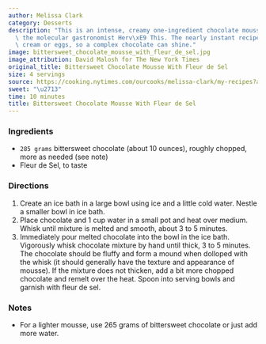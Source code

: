 ```yaml
---
author: Melissa Clark
category: Desserts
description: "This is an intense, creamy one-ingredient chocolate mousse adapted from\
  \ the molecular gastronomist Herv\xE9 This. The nearly instant recipe contains no\
  \ cream or eggs, so a complex chocolate can shine."
image: bittersweet_chocolate_mousse_with_fleur_de_sel.jpg
image_attribution: David Malosh for The New York Times
original_title: Bittersweet Chocolate Mousse With Fleur de Sel
size: 4 servings
source: https://cooking.nytimes.com/ourcooks/melissa-clark/my-recipes?action=click&module=byline&region=recipe%20page
sweet: "\u2713"
time: 10 minutes
title: Bittersweet Chocolate Mousse With Fleur de Sel
---
```

### Ingredients

* `285 grams` bittersweet chocolate (about 10 ounces), roughly chopped, more as needed (see note)
* Fleur de Sel, to taste

### Directions

1. Create an ice bath in a large bowl using ice and a little cold water. Nestle a smaller bowl in ice bath.
2. Place chocolate and 1 cup water in a small pot and heat over medium. Whisk until mixture is melted and smooth, about 3 to 5 minutes.
3. Immediately pour melted chocolate into the bowl in the ice bath. Vigorously whisk chocolate mixture by hand until thick, 3 to 5 minutes. The chocolate should be fluffy and form a mound when dolloped with the whisk (it should generally have the texture and appearance of mousse). If the mixture does not thicken, add a bit more chopped chocolate and remelt over the heat. Spoon into serving bowls and garnish with fleur de sel.

### Notes

- For a lighter mousse, use 265 grams of bittersweet chocolate or just add more water.